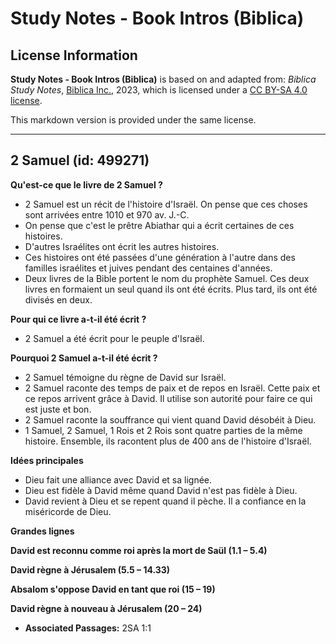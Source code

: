 # Study Notes - Book Intros (Biblica)

## License Information

**Study Notes - Book Intros (Biblica)** is based on and adapted from: _Biblica Study Notes_, [Biblica Inc.](https://www.biblica.com/), 2023, which is licensed under a [CC BY-SA 4.0 license](https://creativecommons.org/licenses/by-sa/4.0/legalcode.en).

This markdown version is provided under the same license.



--------------------------------

## 2 Samuel (id: 499271)

**Qu'est\-ce que le livre de 2 Samuel ?**

* 2 Samuel est un récit de l'histoire d'Israël. On pense que ces choses sont arrivées entre 1010 et 970 av. J.\-C.
* On pense que c'est le prêtre Abiathar qui a écrit certaines de ces histoires.
* D'autres Israélites ont écrit les autres histoires.
* Ces histoires ont été passées d'une génération à l'autre dans des familles israélites et juives pendant des centaines d'années.
* Deux livres de la Bible portent le nom du prophète Samuel. Ces deux livres en formaient un seul quand ils ont été écrits. Plus tard, ils ont été divisés en deux.

**Pour qui ce livre a\-t\-il été écrit ?**

* 2 Samuel a été écrit pour le peuple d'Israël.

**Pourquoi 2 Samuel a\-t\-il été écrit ?**

* 2 Samuel témoigne du règne de David sur Israël.
* 2 Samuel raconte des temps de paix et de repos en Israël. Cette paix et ce repos arrivent grâce à David. Il utilise son autorité pour faire ce qui est juste et bon.
* 2 Samuel raconte la souffrance qui vient quand David désobéit à Dieu.
* 1 Samuel, 2 Samuel, 1 Rois et 2 Rois sont quatre parties de la même histoire. Ensemble, ils racontent plus de 400 ans de l'histoire d'Israël.

**Idées principales**

* Dieu fait une alliance avec David et sa lignée.
* Dieu est fidèle à David même quand David n'est pas fidèle à Dieu.
* David revient à Dieu et se repent quand il pèche. Il a confiance en la miséricorde de Dieu.

**Grandes lignes**

**David est reconnu comme roi après la mort de Saül (1\.1 – 5\.4\)**

**David règne à Jérusalem (5\.5 ­­– 14\.33\)**

**Absalom s'oppose David en tant que roi (15 – 19\)**

**David règne à nouveau à Jérusalem (20 ­­– 24\)**

* **Associated Passages:** 2SA 1:1

